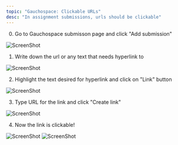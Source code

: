 ```yaml
---
topic: "Gauchospace: Clickable URLs"
desc: "In assignment submissions, urls should be clickable"
---
```


0. Go to Gauchospace submisson page and click "Add submission"

![ScreenShot](https://raw.github.com/UCSB-CS56-pconrad/UCSB-CS56-pconrad.github.io/master/_topics/gauchospace_clickable_urls/step0.png)

1. Write down the url or any text that needs hyperlink to

![ScreenShot](https://raw.github.com/UCSB-CS56-pconrad/UCSB-CS56-pconrad.github.io/master/_topics/gauchospace_clickable_urls/step1.png)

2. Highlight the text desired for hyperlink and click on "Link" button

![ScreenShot](https://raw.github.com/UCSB-CS56-pconrad/UCSB-CS56-pconrad.github.io/master/_topics/gauchospace_clickable_urls/step2.png)

3. Type URL for the link and click "Create link"

![ScreenShot](https://raw.github.com/UCSB-CS56-pconrad/UCSB-CS56-pconrad.github.io/master/_topics/gauchospace_clickable_urls/step3.png)

4. Now the link is clickable!

![ScreenShot](https://raw.github.com/UCSB-CS56-pconrad/UCSB-CS56-pconrad.github.io/master/_topics/gauchospace_clickable_urls/step4.png)
![ScreenShot](https://raw.github.com/UCSB-CS56-pconrad/UCSB-CS56-pconrad.github.io/master/_topics/gauchospace_clickable_urls/result.png)


